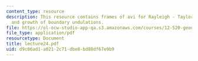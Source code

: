 ```yaml
---
content_type: resource
description: This resource contains frames of avi for Rayleigh - Taylor instability
  and growth of boundary undulations.
file: https://ol-ocw-studio-app-qa.s3.amazonaws.com/courses/12-520-geodynamics-fall-2006/d9c06ad1a0212c71dbe8bd88df67e9b9_lecture24.pdf
file_type: application/pdf
resourcetype: Document
title: lecture24.pdf
uid: d9c06ad1-a021-2c71-dbe8-bd88df67e9b9
---
```

